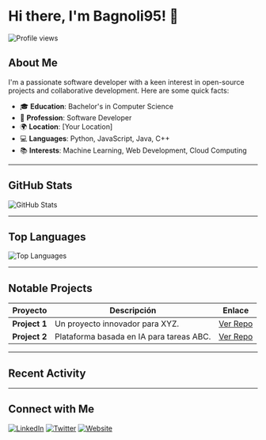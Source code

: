 # Hi there, I'm Bagnoli95! 👋

![Profile views](https://komarev.com/ghpvc/?username=Bagnoli95&color=blue)

## About Me
I'm a passionate software developer with a keen interest in open-source projects and collaborative development. Here are some quick facts:

- 🎓 **Education**: Bachelor's in Computer Science
- 💼 **Profession**: Software Developer
- 🌍 **Location**: [Your Location]
- 💻 **Languages**: Python, JavaScript, Java, C++
- 📚 **Interests**: Machine Learning, Web Development, Cloud Computing

---

## GitHub Stats
![GitHub Stats](https://github-readme-stats.vercel.app/api?username=Bagnoli95&show_icons=true&theme=dark)

---

## Top Languages
![Top Languages](https://github-readme-stats.vercel.app/api/top-langs/?username=Bagnoli95&layout=compact&theme=dark)

---

## Notable Projects
| Proyecto       | Descripción                                   | Enlace                |
|----------------|-----------------------------------------------|-----------------------|
| **Project 1**  | Un proyecto innovador para XYZ.               | [Ver Repo](#)         |
| **Project 2**  | Plataforma basada en IA para tareas ABC.      | [Ver Repo](#)         |

---

## Recent Activity
<!--START_SECTION:activity-->
<!--END_SECTION:activity-->

---

## Connect with Me
[![LinkedIn](https://img.shields.io/badge/LinkedIn-Bagnoli95-blue?logo=linkedin)](https://linkedin.com/in/Bagnoli95)
[![Twitter](https://img.shields.io/badge/Twitter-Bagnoli95-blue?logo=twitter)](https://twitter.com/Bagnoli95)
[![Website](https://img.shields.io/badge/Website-Portfolio-blue?logo=google-chrome)](https://bagnoli95.github.io)
